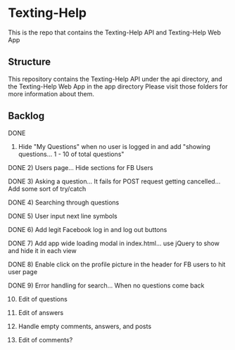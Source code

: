 # Texting-Help

This is the repo that contains the Texting-Help API and Texting-Help Web App

## Structure

This repository contains the Texting-Help API under the api directory, and the Texting-Help Web App in the app directory
Please visit those folders for more information about them.

## Backlog

DONE
1) Hide "My Questions" when no user is logged in and add "showing questions... 1 - 10 of total questions"

DONE
2) Users page... Hide sections for FB Users

DONE
3) Asking a question... It fails for POST request getting cancelled... Add some sort of try/catch

DONE
4) Searching through questions

DONE
5) User input next line symbols

DONE
6) Add legit Facebook log in and log out buttons

DONE
7) Add app wide loading modal in index.html... use jQuery to show and hide it in each view

DONE
8) Enable click on the profile picture in the header for FB users to hit user page

DONE
9) Error handling for search... When no questions come back

10) Edit of questions

11) Edit of answers

12) Handle empty comments, answers, and posts

12) Edit of comments?